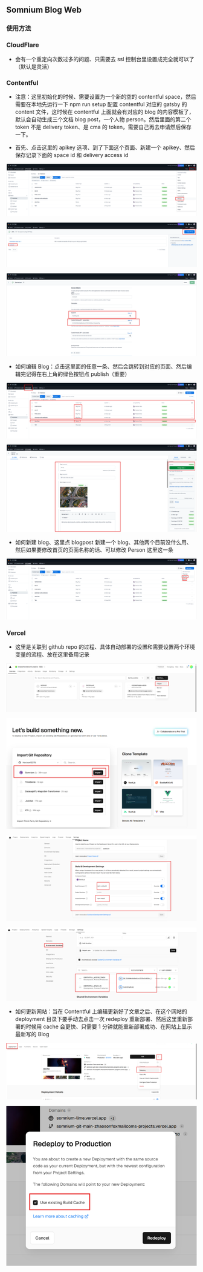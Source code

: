 ## Somnium Blog Web

### 使用方法

### CloudFlare

- 会有一个重定向次数过多的问题、只需要去 ssl 控制台里设置成完全就可以了（默认是灵活）

### Contentful

- 注意：这里初始化的时候、需要设置为一个新的空的 contentful space，然后需要在本地先运行一下 npm run setup 配置 contentful 对应的 gatsby 的 content 文件，这时候在 contentful 上面就会有对应的 blog 的内容模板了，默认会自动生成三个文档 blog post，一个人物 person。然后里面的第二个 token 不是 delivery token、是 cma 的 token，需要自己再去申请然后保存一下。

- 首先、点击这里的 apikey 选项、到了下面这个页面、新建一个 apikey、然后保存记录下面的 space id 和 delivery access id

![1](.img\1.png)

![5](.img\5.png)

![6](.img\6.png)

- 如何编辑 Blog：点击这里面的任意一条、然后会跳转到对应的页面、然后编辑完记得在右上角的绿色按钮点 publish（重要）

![2](.img\2.png)

![4](.img\4.png)

- 如何新建 blog、这里点 blogpost 新建一个 blog、其他两个目前没什么用、然后如果要修改首页的页面名称的话、可以修改 Person 这里这一条

![3](.img\3.png)

### Vercel

- 这里是关联到 github repo 的过程、具体自动部署的设置和需要设置两个环境变量的流程、放在这里备用记录

![7](.img\7.png)

![8](.img\8.png)

![9](.img\9.png)

![10](.img\10.png)

- 如何更新网站：当在 Contentful 上编辑更新好了文章之后、在这个网站的 deployment 目录下要手动去点击一次 redeploy 重新部署、然后这里重新部署的时候用 cache 会更快、只需要 1 分钟就能重新部署成功、在网站上显示最新写的 Blog

![11](.img\11.png)

![12](.img\12.png)
